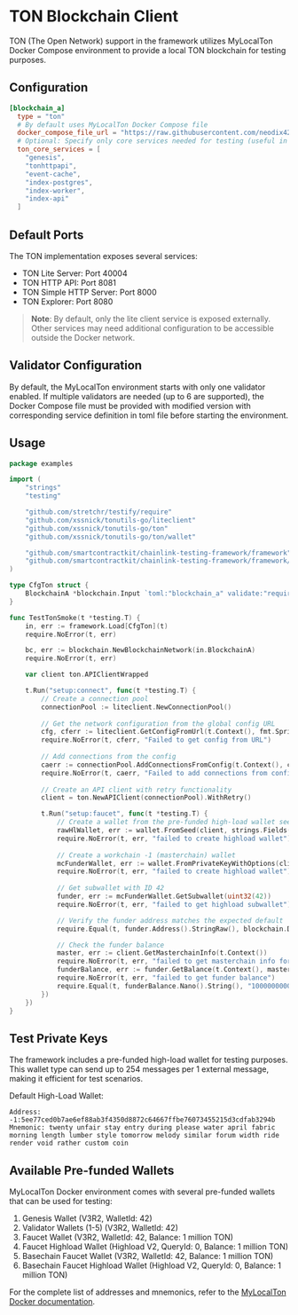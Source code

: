 # TON Blockchain Client

TON (The Open Network) support in the framework utilizes MyLocalTon Docker Compose environment to provide a local TON blockchain for testing purposes.

## Configuration

```toml
[blockchain_a]
  type = "ton"
  # By default uses MyLocalTon Docker Compose file
  docker_compose_file_url = "https://raw.githubusercontent.com/neodix42/mylocalton-docker/main/docker-compose.yaml"
  # Optional: Specify only core services needed for testing (useful in CI environments)
  ton_core_services = [
    "genesis",
    "tonhttpapi",
    "event-cache",
    "index-postgres", 
    "index-worker", 
    "index-api"
  ]
```

## Default Ports

The TON implementation exposes several services:

- TON Lite Server: Port 40004
- TON HTTP API: Port 8081
- TON Simple HTTP Server: Port 8000
- TON Explorer: Port 8080

> **Note**: By default, only the lite client service is exposed externally. Other services may need additional configuration to be accessible outside the Docker network.

## Validator Configuration

By default, the MyLocalTon environment starts with only one validator enabled. If multiple validators are needed (up to 6 are supported), the Docker Compose file must be provided with modified version with corresponding service definition in toml file before starting the environment.

## Usage

```go
package examples

import (
	"strings"
	"testing"

	"github.com/stretchr/testify/require"
	"github.com/xssnick/tonutils-go/liteclient"
	"github.com/xssnick/tonutils-go/ton"
	"github.com/xssnick/tonutils-go/ton/wallet"

	"github.com/smartcontractkit/chainlink-testing-framework/framework"
	"github.com/smartcontractkit/chainlink-testing-framework/framework/components/blockchain"
)

type CfgTon struct {
	BlockchainA *blockchain.Input `toml:"blockchain_a" validate:"required"`
}

func TestTonSmoke(t *testing.T) {
	in, err := framework.Load[CfgTon](t)
	require.NoError(t, err)

	bc, err := blockchain.NewBlockchainNetwork(in.BlockchainA)
	require.NoError(t, err)

	var client ton.APIClientWrapped

	t.Run("setup:connect", func(t *testing.T) {
		// Create a connection pool
		connectionPool := liteclient.NewConnectionPool()
		
		// Get the network configuration from the global config URL
		cfg, cferr := liteclient.GetConfigFromUrl(t.Context(), fmt.Sprintf("http://%s/localhost.global.config.json", bc.Nodes[0].ExternalHTTPUrl))
		require.NoError(t, cferr, "Failed to get config from URL")
		
		// Add connections from the config
		caerr := connectionPool.AddConnectionsFromConfig(t.Context(), cfg)
		require.NoError(t, caerr, "Failed to add connections from config")
		
		// Create an API client with retry functionality
		client = ton.NewAPIClient(connectionPool).WithRetry()

		t.Run("setup:faucet", func(t *testing.T) {
			// Create a wallet from the pre-funded high-load wallet seed
			rawHlWallet, err := wallet.FromSeed(client, strings.Fields(blockchain.DefaultTonHlWalletMnemonic), wallet.HighloadV2Verified)
			require.NoError(t, err, "failed to create highload wallet")
			
			// Create a workchain -1 (masterchain) wallet
			mcFunderWallet, err := wallet.FromPrivateKeyWithOptions(client, rawHlWallet.PrivateKey(), wallet.HighloadV2Verified, wallet.WithWorkchain(-1))
			require.NoError(t, err, "failed to create highload wallet")
			
			// Get subwallet with ID 42
			funder, err := mcFunderWallet.GetSubwallet(uint32(42))
			require.NoError(t, err, "failed to get highload subwallet")

			// Verify the funder address matches the expected default
			require.Equal(t, funder.Address().StringRaw(), blockchain.DefaultTonHlWalletAddress, "funder address mismatch")

			// Check the funder balance
			master, err := client.GetMasterchainInfo(t.Context())
			require.NoError(t, err, "failed to get masterchain info for funder balance check")
			funderBalance, err := funder.GetBalance(t.Context(), master)
			require.NoError(t, err, "failed to get funder balance")
			require.Equal(t, funderBalance.Nano().String(), "1000000000000000", "funder balance mismatch")
		})
	})
}
```

## Test Private Keys

The framework includes a pre-funded high-load wallet for testing purposes. This wallet type can send up to 254 messages per 1 external message, making it efficient for test scenarios.

Default High-Load Wallet:
```
Address: -1:5ee77ced0b7ae6ef88ab3f4350d8872c64667ffbe76073455215d3cdfab3294b
Mnemonic: twenty unfair stay entry during please water april fabric morning length lumber style tomorrow melody similar forum width ride render void rather custom coin
```

## Available Pre-funded Wallets

MyLocalTon Docker environment comes with several pre-funded wallets that can be used for testing:

1. Genesis Wallet (V3R2, WalletId: 42)
2. Validator Wallets (1-5) (V3R2, WalletId: 42)
3. Faucet Wallet (V3R2, WalletId: 42, Balance: 1 million TON)
4. Faucet Highload Wallet (Highload V2, QueryId: 0, Balance: 1 million TON)
5. Basechain Faucet Wallet (V3R2, WalletId: 42, Balance: 1 million TON)
6. Basechain Faucet Highload Wallet (Highload V2, QueryId: 0, Balance: 1 million TON)

For the complete list of addresses and mnemonics, refer to the [MyLocalTon Docker documentation](https://github.com/neodix42/mylocalton-docker).
